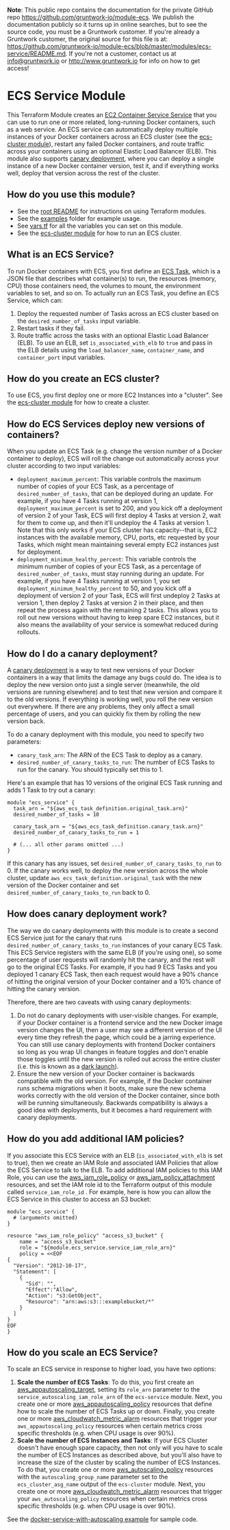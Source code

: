 **Note**: This public repo contains the documentation for the private GitHub repo <https://github.com/gruntwork-io/module-ecs>.
We publish the documentation publicly so it turns up in online searches, but to see the source code, you must be a Gruntwork customer.
If you're already a Gruntwork customer, the original source for this file is at: <https://github.com/gruntwork-io/module-ecs/blob/master/modules/ecs-service/README.md>.
If you're not a customer, contact us at <info@gruntwork.io> or <http://www.gruntwork.io> for info on how to get access!

# ECS Service Module

This Terraform Module creates an [EC2 Container Service
Service](http://docs.aws.amazon.com/AmazonECS/latest/developerguide/ecs_services.html) that you can use to run one or
more related, long-running Docker containers, such as a web service. An ECS service can automatically deploy multiple
instances of your Docker containers across an ECS cluster (see the [ecs-cluster module](../ecs-cluster)), restart any
failed Docker containers, and route traffic across your containers using an optional Elastic Load Balancer (ELB). This
module also supports [canary deployment](http://martinfowler.com/bliki/CanaryRelease.html), where you can deploy a
single instance of a new Docker container version, test it, and if everything works well, deploy that version across
the rest of the cluster.

## How do you use this module?

* See the [root README](/README.md) for instructions on using Terraform modules.
* See the [examples](/examples) folder for example usage.
* See [vars.tf](./vars.tf) for all the variables you can set on this module.
* See the [ecs-cluster module](../ecs-cluster) for how to run an ECS cluster.

## What is an ECS Service?

To run Docker containers with ECS, you first define an [ECS
Task](http://docs.aws.amazon.com/AmazonECS/latest/developerguide/task_defintions.html), which is a JSON file that
describes what container(s) to run, the resources (memory, CPU) those containers need, the volumes to mount, the
environment variables to set, and so on. To actually run an ECS Task, you define an ECS Service, which can:

1. Deploy the requested number of Tasks across an ECS cluster based on the `desired_number_of_tasks` input variable.
1. Restart tasks if they fail.
1. Route traffic across the tasks with an optional Elastic Load Balancer (ELB). To use an ELB, set `is_associated_with_elb`
   to `true` and pass in the ELB details using the `load_balancer_name`, `container_name`, and `container_port`
   input variables.

## How do you create an ECS cluster?

To use ECS, you first deploy one or more EC2 Instances into a "cluster". See the [ecs-cluster module](../ecs-cluster)
for how to create a cluster.

## How do ECS Services deploy new versions of containers?

When you update an ECS Task (e.g. change the version number of a Docker container to deploy), ECS will roll the change
out automatically across your cluster according to two input variables:

* `deployment_maximum_percent`: This variable controls the maximum number of copies of your ECS Task, as a percentage of
  `desired_number_of_tasks`, that can be deployed during an update. For example, if you have 4 Tasks running at version
  1, `deployment_maximum_percent` is set to 200, and you kick off a deployment of version 2 of your Task, ECS will
  first deploy 4 Tasks at version 2, wait for them to come up, and then it'll undeploy the 4 Tasks at version 1. Note
  that this only works if your ECS cluster has capacity--that is, EC2 instances with the available memory, CPU, ports,
  etc requested by your Tasks, which might mean maintaining several empty EC2 instances just for deployment.
* `deployment_minimum_healthy_percent`: This variable controls the minimum number of copies of your ECS Task, as a
  percentage of `desired_number_of_tasks`, must stay running during an update. For example, if you have 4 Tasks running
  at version 1, you set `deployment_minimum_healthy_percent` to 50, and you kick off a deployment of version 2 of your
  Task, ECS will first undeploy 2 Tasks at version 1, then deploy 2 Tasks at version 2 in their place, and then repeat
  the process again with the remaining 2 tasks. This allows you to roll out new versions without having to keep spare
  EC2 instances, but it also means the availability of your service is somewhat reduced during rollouts.

## How do I do a canary deployment?

A [canary deployment](http://martinfowler.com/bliki/CanaryRelease.html) is a way to test new versions of your Docker
containers in a way that limits the damage any bugs could do. The idea is to deploy the new version onto just a single
server (meanwhile, the old versions are running elsewhere) and to test that new version and compare it to the old
versions. If everything is working well, you roll the new version out everywhere. If there are any problems, they only
affect a small percentage of users, and you can quickly fix them by rolling the new version back.

To do a canary deployment with this module, you need to specify two parameters:

* `canary_task_arn`: The ARN of the ECS Task to deploy as a canary.
* `desired_number_of_canary_tasks_to_run`: The number of ECS Tasks to run for the canary. You should typically set
  this to 1.

Here's an example that has 10 versions of the original ECS Task running and adds 1 Task to try out a canary:

```hcl
module "ecs_service" {
  task_arn = "${aws_ecs_task_definition.original_task.arn}"
  desired_number_of_tasks = 10

  canary_task_arn = "${aws_ecs_task_definition.canary_task.arn}"
  desired_number_of_canary_tasks_to_run = 1

  # (... all other params omitted ...)
}
```

If this canary has any issues, set `desired_number_of_canary_tasks_to_run` to 0. If the canary works well, to
deploy the new version across the whole cluster, update `aws_ecs_task_definition.original_task` with the new version of
the Docker container and set `desired_number_of_canary_tasks_to_run` back to 0.

## How does canary deployment work?

The way we do canary deployments with this module is to create a second ECS Service just for the canary that runs
`desired_number_of_canary_tasks_to_run` instances of your canary ECS Task. This ECS Service registers with the same
ELB (if you're using one), so some percentage of user requests will randomly hit the canary, and the rest will go to
the original ECS Tasks. For example, if you had 9 ECS Tasks and you deployed 1 canary ECS Task, then each request would
have a 90% chance of hitting the original version of your Docker container and a 10% chance of hitting the canary
version.

Therefore, there are two caveats with using canary deployments:

1. Do not do canary deployments with user-visible changes. For example, if your Docker container is a frontend service
   and the new Docker image version changes the UI, then a user may see a different version of the UI every time they
   refresh the page, which could be a jarring experience. You can still use canary deployments with frontend Docker
   containers so long as you wrap UI changes in feature toggles and don't enable those toggles until the new version is
   rolled out across the entire cluster (i.e. this is known as a [dark
   launch](http://tech.co/the-dark-launch-how-googlefacebook-release-new-features-2016-04)).
1. Ensure the new version of your Docker container is backwards compatible with the old version. For example, if the
   Docker container runs schema migrations when it boots, make sure the new schema works correctly with the old version
   of the Docker container, since both will be running simultaneously. Backwards compatibility is always a good idea
   with deployments, but it becomes a hard requirement with canary deployments.

## How do you add additional IAM policies?

If you associate this ECS Service with an ELB (`is_associated_with_elb` is set to true), then we create an IAM Role and
associated IAM Policies that allow the ECS Service to talk to the ELB. To add additional IAM policies to this IAM Role,
you can use the [aws_iam_role_policy](https://www.terraform.io/docs/providers/aws/r/iam_role_policy.html) or
[aws_iam_policy_attachment](https://www.terraform.io/docs/providers/aws/r/iam_policy_attachment.html) resources, and
set the IAM role id to the Terraform output of this module called `service_iam_role_id` . For example, here is how
you can allow the ECS Service in this cluster to access an S3 bucket:

```hcl
module "ecs_service" {
  # (arguments omitted)
}

resource "aws_iam_role_policy" "access_s3_bucket" {
    name = "access_s3_bucket"
    role = "${module.ecs_service.service_iam_role_arn}"
    policy = <<EOF
{
  "Version": "2012-10-17",
  "Statement": [
    {
      "Sid": "",
      "Effect":"Allow",
      "Action": "s3:GetObject",
      "Resource": "arn:aws:s3:::examplebucket/*"
    }
  ]
}
EOF
}
```

## How do you scale an ECS Service?

To scale an ECS service in response to higher load, you have two options:

1. **Scale the number of ECS Tasks**: To do this, you first create an
   [aws_appautoscaling_target](https://www.terraform.io/docs/providers/aws/r/appautoscaling_target.html), setting its
   `role_arn` parameter to the `service_autoscaling_iam_role_arn` of the `ecs-service` module. Next, you create one or
   more [aws_appautoscaling_policy](https://www.terraform.io/docs/providers/aws/r/appautoscaling_policy.html)
   resources that define how to scale the number of ECS Tasks up or down. Finally, you create one or more
   [aws_cloudwatch_metric_alarm](https://www.terraform.io/docs/providers/aws/r/cloudwatch_metric_alarm.html) resources
   that trigger your `aws_appautoscaling_policy` resources when certain metrics cross specific thresholds (e.g. when
   CPU usage is over 90%).
1. **Scale the number of ECS Instances and Tasks**: If your ECS Cluster doesn't have enough spare capacity, then not
   only will you have to scale the number of ECS Instances as described above, but you'll also have to increase the
   size of the cluster by scaling the number of ECS Instances. To do that, you create one or more
   [aws_autoscaling_policy](https://www.terraform.io/docs/providers/aws/r/autoscaling_policy.html) resources with the
   `autoscaling_group_name` parameter set to the `ecs_cluster_asg_name` output of the `ecs-cluster` module. Next, you
   create one or more
   [aws_cloudwatch_metric_alarm](https://www.terraform.io/docs/providers/aws/r/cloudwatch_metric_alarm.html) resources
   that trigger your `aws_autoscaling_policy` resources when certain metrics cross specific thresholds (e.g. when
   CPU usage is over 90%).

See the [docker-service-with-autoscaling example](/examples/docker-service-with-autoscaling) for sample code.
